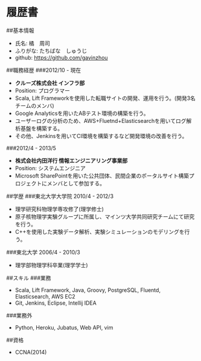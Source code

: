 履歴書
===============

##基本情報

*    氏名: 橘　周司
*    ふりがな: たちばな　しゅうじ
*    github: https://github.com/gavinzhou


##職務経歴
###2012/10 - 現在
- **クルーズ株式会社 インフラ部**
- Position: プログラマー
- Scala, Lift Frameworkを使用した転職サイトの開発、運用を行う。(開発3名チームのメンバ)
- Google Analyticsを用いたABテスト環境の構築を行う。
- ユーザーログの分析のため、AWS+Fluetnd+Elasticsearchを用いてログ解析基盤を構築する。
- その他、Jenkinsを用いてCI環境を構築するなど開発環境の改善を行う。

###2012/4 - 2013/5
- **株式会社内田洋行 情報エンジニアリング事業部**
- Position: システムエンジニア
- Microsoft SharePointを用いた公共団体、民間企業のポータルサイト構築プロジェクトにメンバとして参加する。

##学歴
###東北大学大学院 2010/4 - 2012/3
- 理学研究科物理学専攻修了(理学修士)
- 原子核物理学実験グループに所属し、マインツ大学共同研究チームにて研究を行う。
- C++を使用した実験データ解析、実験シミュレーションのモデリングを行う。

###東北大学 2006/4 - 2010/3
-   理学部物理学科卒業(理学学士)

##スキル
###業務
*   Scala, Lift Framework, Java, Groovy, PostgreSQL, Fluentd, Elasticsearch, AWS EC2
*   Git, Jenkins, Eclipse, Intellij IDEA

###業務外
*   Python, Heroku, Jubatus, Web API, vim

##資格

*   CCNA(2014)
